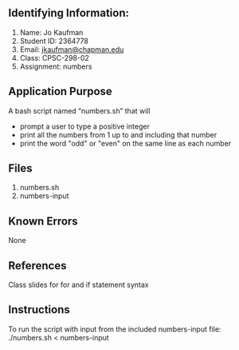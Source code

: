 ## Identifying Information: 
1. Name: Jo Kaufman
2. Student ID: 2364778
3. Email: jkaufman@chapman.edu
4. Class: CPSC-298-02
5. Assignment: numbers 

## Application Purpose
A bash script named “numbers.sh” that will 
- prompt a user to type a positive integer 
- print all the numbers from 1 up to and including that number 
- print the word "odd" or "even" on the same line as each number

## Files 
1. numbers.sh
2. numbers-input

## Known Errors 
None

## References
Class slides for for and if statement syntax

## Instructions
To run the script with input from the included numbers-input file:
./numbers.sh < numbers-input

